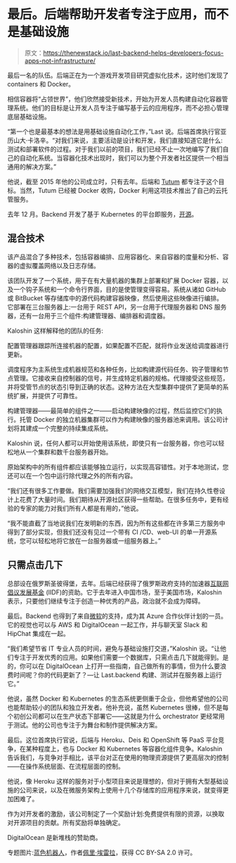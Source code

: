 # 最后。后端帮助开发者专注于应用，而不是基础设施

> 原文：<https://thenewstack.io/last-backend-helps-developers-focus-apps-not-infrastructure/>

最后一名的队伍。后端正在为一个游戏开发项目研究虚拟化技术，这时他们发现了 containers 和 Docker。

相信容器将“占领世界”，他们欣然接受新技术，开始为开发人员构建自动化容器管理系统。他们的目标是让开发人员专注于编写基于云的应用程序，而不必担心管理底层基础设施。

“第一个也是最基本的想法是用基础设施自动化工作，”Last 说。后端首席执行官亚历山大·卡洛辛。“对我们来说，主要活动是设计和开发，我们直接知道它是什么:测试和部署软件的过程。对于我们以前的项目，我们已经不止一次地编写了我们自己的自动化系统。当容器化技术出现时，我们可以为整个开发者社区提供一个相当通用的解决方案。”

他说，截至 2015 年他的公司成立时，只有去年。后端和 [Tutum](https://thenewstack.io/tutum-offers-docker-container-management/) 都专注于这个目标。当然，Tutum 已经被 Docker 收购，Docker 利用这项技术推出了自己的云托管服务。

去年 12 月。Backend 开发了基于 Kubernetes 的平台即服务，[开源](https://github.com/lastbackend/lastbackend)。

## **混合技术**

该产品混合了多种技术，包括容器编排、应用容器化、来自容器的度量和分析、容器的虚拟覆盖网络以及日志存储。

该团队开发了一个系统，用于在有大量机器的集群上部署和扩展 Docker 容器，以及一个钩子系统和一个命令行界面，目的是使管理变得容易。系统从诸如 GitHub 或 BitBucket 等存储库中的源代码构建容器映像，然后使用这些映像进行编排。它部署在三台服务器上:一台用于 REST API，另一台用于代理服务器和 DNS 服务器，还有一台用于三个组件:构建管理器、编排器和调度器。

Kaloshin 这样解释他的团队的任务:

配置管理器跟踪所连接机器的配置，如果配置不匹配，就将作业发送给调度器进行更新。

调度程序为主系统生成机器规范和各种任务，比如构建源代码任务、钩子管理和节点管理。它接收来自控制器的信号，并生成特定机器的规格。代理接受这些规范，并将受管节点的状态引导到正确的状态。这种方法在大型集群中提供了更简单的系统扩展，并提供了可靠性。

构建管理器——最简单的组件之一——启动构建映像的过程，然后监控它们的执行。托管 Docker 的独立机器集群可以作为构建映像的服务器池来调用。该公司计划将其建成一个完整的持续集成系统。

Kaloshin 说，任何人都可以开始使用该系统，即使只有一台服务器，你也可以轻松地从一个集群和数千台服务器开始。

原始架构中的所有组件都应该能够独立运行，以实现高容错性。对于本地测试，您还可以在一个包中运行除代理之外的所有内容。

“我们还有很多工作要做。我们需要加强我们的网络交互模型，我们在持久性卷设计上花费了大量时间。我们期待从开源社区获得一些帮助。在很多任务中，更有经验的专家的能力对我们所有人都是有用的，”他说。

“我不能直截了当地说我们在发明新的东西，因为所有这些都在许多第三方服务中得到了部分实现，但我们还没有见过一个带有 CI /CD、web-UI 的单一开源系统，您可以轻松地将它放在一台服务器或一组服务器上。”

## 只需点击几下

总部设在俄罗斯圣彼得堡，去年。后端已经获得了俄罗斯政府支持的加速器[互联网倡议发展基金](https://www.bloomberg.com/research/stocks/private/snapshot.asp?privcapId=247776879) (IIDF)的资助。它于去年进入中国市场，至于美国市场，Kaloshin 表示，只要他们继续专注于创造一种优秀的产品，政治就不会成为障碍。

最后。Backend 也得到了来自[微软](https://channel9.msdn.com/Blogs/PartnerApps/LastBackend-Picks-Azure-to-Help-Deliver-Geo-Distributed-Apps)的支持，成为其 Azure 合作伙伴计划的一员。它的视觉也可以与 AWS 和 DigitalOcean 一起工作，并与聊天室 Slack 和 HipChat 集成在一起。

“我们希望节省 IT 专业人员的时间，避免与基础设施打交道，”Kaloshin 说。“让他们专注于开发优秀的应用。如果他们需要一个数据库，只需点击几下就能得到。是的，你可以在 DigitalOcean 上打开一些指南，自己做所有的事情，但为什么要浪费时间呢？你的代码更新了？—让 Last.backend 构建、测试并在服务器上运行它。”

他说，虽然 Docker 和 Kubernetes 的生态系统更侧重于企业，但他希望他的公司也能帮助较小的团队和独立开发者。他补充说，虽然 Kubernetes 很棒，但不是每个初创公司都可以在生产状态下部署它——这就是为什么 orchestrator 更经常用于测试。他的公司也专注于为舞台和制作提供解决方案。

最后。这位首席执行官说，后端与 Heroku、Deis 和 OpenShift 等 PaaS 平台竞争，在某种程度上，也与 Docker 和 Kubernetes 等容器化组件竞争。Kaloshin 告诉我们，与竞争对手相比，该平台对正在使用的物理资源提供了更高层次的控制——在操作系统层面、在流程层面的控制。

他说，像 Heroku 这样的服务对于小型项目来说是理想的，但对于拥有大型基础设施的公司来说，以及在微服务架构上使用十几个存储库的应用程序来说，就变得更加困难了。

作为对开发者的激励，该公司制定了一个奖励计划:免费提供有限的资源，以换取对开源项目的贡献。所有奖励将单独确定。

DigitalOcean 是新堆栈的赞助商。

专题图片:[蓝色机器人](https://www.flickr.com/photos/peyri/48825808/in/photolist-5jfdh-81MXJq-fykiqY-6wLw3u-7D1RPo-e47Jj-EHyap-rG9Fqw-dxckg-dxckp-66EEpg-p9uUnM-kf1MYx-kf1NYZ-4gwdZx-5jfek-56zNeu-8q6foW-bxrnpQ-aztFKe-Zj2Yr-4C7jkH-s9Wi-8he8WU-6X9XsW-EHvxr-4Vf4td-d2EUi-7kTnAQ-B1Vr2-6MTRz-dBZ9VH-aeJXd-bWFd4x-iBoPYa-ncZxNm-7t5BDs-eNaHc-c2mmos-78XPTL-5VpEr-bbwkYD-5EBSLh-3VGGk-6qeq8D-7dAZE8-eeDhBC-7B1Kkj-6hHzvc-oMHnd)，作者[佩里·埃雷拉](https://www.flickr.com/photos/peyri/)，获得 CC BY-SA 2.0 许可。

<svg xmlns:xlink="http://www.w3.org/1999/xlink" viewBox="0 0 68 31" version="1.1"><title>Group</title> <desc>Created with Sketch.</desc></svg>